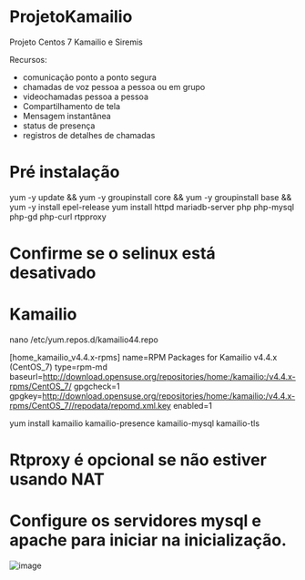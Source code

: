 # ProjetoKamailio
Projeto Centos 7  Kamailio e Siremis 


Recursos:
* comunicação ponto a ponto segura
* chamadas de voz pessoa a pessoa ou em grupo
* videochamadas pessoa a pessoa
* Compartilhamento de tela
* Mensagem instantânea
* status de presença
* registros de detalhes de chamadas

# Pré instalação

yum -y update && yum -y groupinstall core && yum -y groupinstall base && yum -y install epel-release
yum install httpd mariadb-server php php-mysql php-gd php-curl rtpproxy

# Confirme se o selinux está desativado

# Kamailio
nano /etc/yum.repos.d/kamailio44.repo

[home_kamailio_v4.4.x-rpms]
name=RPM Packages for Kamailio v4.4.x (CentOS_7)
type=rpm-md
baseurl=http://download.opensuse.org/repositories/home:/kamailio:/v4.4.x-rpms/CentOS_7/
gpgcheck=1
gpgkey=http://download.opensuse.org/repositories/home:/kamailio:/v4.4.x-rpms/CentOS_7//repodata/repomd.xml.key
enabled=1


yum install kamailio kamailio-presence kamailio-mysql kamailio-tls 


# Rtproxy é opcional se não estiver usando NAT

# Configure os servidores mysql e apache para iniciar na inicialização.
![image](https://user-images.githubusercontent.com/48540103/127727888-3ad25e49-24b0-4d2f-a37c-dc967d37b404.png)


